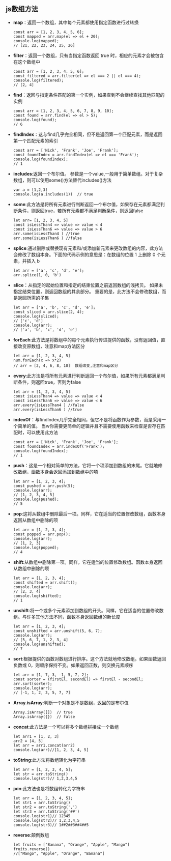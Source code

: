 ## js数组方法

* **map**：返回一个数组，其中每个元素都使用指定函数进行过转换
  ```
  const arr = [1, 2, 3, 4, 5, 6];
  const mapped = arr.map(el => el + 20);
  console.log(mapped);
  // [21, 22, 23, 24, 25, 26]
  ```
* **filter**：返回一个数组，只有当指定函数返回 true 时，相应的元素才会被包含在这个数组中
  ```
  const arr = [1, 2, 3, 4, 5, 6];
  const filtered = arr.filter(el => el === 2 || el === 4);
  console.log(filtered);
  // [2, 4]
  ```
* **find**：返回与指定条件匹配的第一个实例，如果查到不会继续查找其他匹配的实例
  ```
  const arr = [1, 2, 3, 4, 5, 6, 7, 8, 9, 10];
  const found = arr.find(el => el > 5);
  console.log(found);
  // 6
  ```
* **findIndex**：这与find几乎完全相同，但不是返回第一个匹配元素，而是返回第一个匹配元素的索引
  ```
  const arr = ['Nick', 'Frank', 'Joe', 'Frank'];
  const foundIndex = arr.findIndex(el => el === 'Frank');
  console.log(foundIndex);
  // 1
  ```
* **includes**:返回一个布尔值。 参数是一个value,一般用于简单数组。对于复杂数组，则可以使用some()方法替代includes()方法
  ```
  var a = [1,2,3]
  console.log(a.includes(1))  // true
  ```
* **some**:此方法是将所有元素进行判断返回一个布尔值，如果存在元素都满足判断条件，则返回true，若所有元素都不满足判断条件，则返回false
  ```
  let arr= [1, 2, 3, 4, 5]
  const isLessThan4 => value => value < 4
  const isLessThan6 => value => value > 6
  arr.some(isLessThan4 ) //true
  arr.some(isLessThan6 ) //false
  ```
* **splice**:通过删除或替换现有元素和/或添加新元素来更改数组的内容，此方法会修改了数组本身。下面的代码示例的意思是：在数组的位置 1 上删除 0 个元素，并插入 b
  ```
  let arr = ['a', 'c', 'd', 'e'];
  arr.splice(1, 0, 'b')
  ```
* **slice**：从指定的起始位置和指定的结束位置之前返回数组的浅拷贝。 如果未指定结束位置，则返回数组的其余部分。 重要的是，此方法不会修改数组，而是返回所需的子集
  ```
  let arr = ['a', 'b', 'c', 'd', 'e'];
  const sliced = arr.slice(2, 4);
  console.log(sliced);
  // ['c', 'd']
  console.log(arr);
  // ['a', 'b', 'c', 'd', 'e']
  ```
* **forEach**:此方法是将数组中的每个元素执行传进提供的函数，没有返回值，直接改变原数组，注意和map方法区分
  ```
  let arr = [1, 2, 3, 4, 5]
  num.forEach(x => x*2)
  // arr = [2, 4, 6, 8, 10]  数组改变,注意和map区分
  ```
* **every**:此方法是将所有元素进行判断返回一个布尔值，如果所有元素都满足判断条件，则返回true，否则为false
  ```
  let arr = [1, 2, 3, 4, 5]
  const isLessThan4 => value => value < 4
  const isLessThan6 => value => value < 6
  arr.every(isLessThan4 ) //false
  arr.every(isLessThan6 ) //true
  ```
* **indexOf**：与findIndex几乎完全相同，但它不是将函数作为参数，而是采用一个简单的值。 当w你需要更简单的逻辑并且不需要使用函数来检查是否存在匹配时，可以使用此方法
  ```
  const arr = ['Nick', 'Frank', 'Joe', 'Frank'];
  const foundIndex = arr.indexOf('Frank');
  console.log(foundIndex);
  // 1
  ```
* **push**：这是一个相对简单的方法，它将一个项添加到数组的末尾。它就地修改数组，函数本身会返回添加到数组中的项
  ```
  let arr = [1, 2, 3, 4];
  const pushed = arr.push(5);
  console.log(arr);
  // [1, 2, 3, 4, 5]
  console.log(pushed);
  // 5
  ```
* **pop**:这将从数组中删除最后一项。同样，它在适当的位置修改数组，函数本身返回从数组中删除的项
  ```
  let arr = [1, 2, 3, 4];
  const popped = arr.pop();
  console.log(arr);
  // [1, 2, 3]
  console.log(popped);
  // 4
  ```
* **shift**:从数组中删除第一项。同样，它在适当的位置修改数组。函数本身返回从数组中删除的项
  ```
  let arr = [1, 2, 3, 4];
  const shifted = arr.shift();
  console.log(arr);
  // [2, 3, 4]
  console.log(shifted);
  // 1
  ```
* **unshift**:将一个或多个元素添加到数组的开头。同样，它在适当的位置修改数组。与许多其他方法不同，函数本身返回数组的新长度
  ```
  let arr = [1, 2, 3, 4];
  const unshifted = arr.unshift(5, 6, 7);
  console.log(arr);
  // [5, 6, 7, 1, 2, 3, 4]
  console.log(unshifted);
  // 7
  ```
* **sort**:根据提供的函数对数组进行排序。这个方法就地修改数组。如果函数返回负数或 0，则顺序保持不变。如果返回正数，则交换元素顺序
  ```
  let arr = [1, 7, 3, -1, 5, 7, 2];
  const sorter = (firstEl, secondEl) => firstEl - secondEl;
  arr.sort(sorter);
  console.log(arr);
  // [-1, 1, 2, 3, 5, 7, 7]
  ```
* **Array.isArray**:判断一个对象是不是数组，返回的是布尔值
  ```
  Array.isArray([])  // true
  Array.isArray({})  // false
  ```
* **concat**:此方法是一个可以将多个数组拼接成一个数组
  ```
  let arr1 = [1, 2, 3]
  arr2 = [4, 5]
  let arr = arr1.concat(arr2)
  console.log(arr)//[1, 2, 3, 4, 5]
  ```
* **toString**:此方法将数组转化为字符串
  ```
  let arr = [1, 2, 3, 4, 5];
  let str = arr.toString()
  console.log(str)// 1,2,3,4,5
  ```
* **join**:此方法也是将数组转化为字符串
  ```
  let arr = [1, 2, 3, 4, 5];
  let str1 = arr.toString()
  let str2 = arr.toString(',')
  let str3 = arr.toString('##')
  console.log(str1)// 12345
  console.log(str2)// 1,2,3,4,5
  console.log(str3)// 1##2##3##4##5
  ```
* **reverse**:颠倒数组
  ```
  let fruits = ["Banana", "Orange", "Apple", "Mango"]
  fruits.reverse()
  //["Mango", "Apple", "Orange", "Banana"]
  ```
